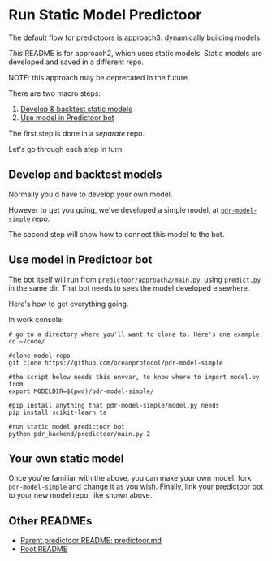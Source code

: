 <!--
Copyright 2023 Ocean Protocol Foundation
SPDX-License-Identifier: Apache-2.0
-->

# Run Static Model Predictoor

The default flow for predictoors is approach3: dynamically building models.

_This_ README is for approach2, which uses static models. Static models are developed and saved in a different repo.

NOTE: this approach may be deprecated in the future.

There are two macro steps:
1. [Develop & backtest static models](#develop-and-backtest-models)
1. [Use model in Predictoor bot](#use-model-in-predictoor-bot)

The first step is done in a _separate_ repo.

Let's go through each step in turn.

## Develop and backtest models

Normally you'd have to develop your own model.

However to get you going, we've developed a simple model, at [`pdr-model-simple`](https://github.com/oceanprotocol/pdr-model-simple) repo.

The second step will show how to connect this model to the bot.

## Use model in Predictoor bot

The bot itself will run from [`predictoor/approach2/main.py`](../pdr_backend/predictoor/approach2/main.py), using `predict.py` in the same dir. That bot needs to sees the model developed elsewhere.

Here's how to get everything going.

In work console:
```console
# go to a directory where you'll want to clone to. Here's one example.
cd ~/code/ 

#clone model repo
git clone https://github.com/oceanprotocol/pdr-model-simple

#the script below needs this envvar, to know where to import model.py from
export MODELDIR=$(pwd)/pdr-model-simple/

#pip install anything that pdr-model-simple/model.py needs
pip install scikit-learn ta

#run static model predictoor bot
python pdr_backend/predictoor/main.py 2
```

## Your own static model

Once you're familiar with the above, you can make your own model: fork `pdr-model-simple` and change it as you wish. Finally, link your predictoor bot to your new model repo, like shown above.

## Other READMEs

- [Parent predictoor README: predictoor.md](./predictoor.md)
- [Root README](../README.md)
